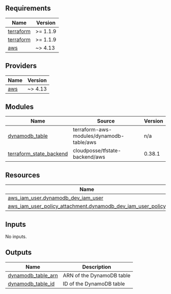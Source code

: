 <!-- BEGIN_TF_DOCS -->
## Requirements

| Name | Version |
|------|---------|
| <a name="requirement_terraform"></a> [terraform](#requirement\_terraform) | >= 1.1.9 |
| <a name="requirement_terraform"></a> [terraform](#requirement\_terraform) | >= 1.1.9 |
| <a name="requirement_aws"></a> [aws](#requirement\_aws) | ~> 4.13 |

## Providers

| Name | Version |
|------|---------|
| <a name="provider_aws"></a> [aws](#provider\_aws) | ~> 4.13 |

## Modules

| Name | Source | Version |
|------|--------|---------|
| <a name="module_dynamodb_table"></a> [dynamodb\_table](#module\_dynamodb\_table) | terraform-aws-modules/dynamodb-table/aws | n/a |
| <a name="module_terraform_state_backend"></a> [terraform\_state\_backend](#module\_terraform\_state\_backend) | cloudposse/tfstate-backend/aws | 0.38.1 |

## Resources

| Name | Type |
|------|------|
| [aws_iam_user.dynamodb_dev_iam_user](https://registry.terraform.io/providers/hashicorp/aws/latest/docs/resources/iam_user) | resource |
| [aws_iam_user_policy_attachment.dynamodb_dev_iam_user_policy](https://registry.terraform.io/providers/hashicorp/aws/latest/docs/resources/iam_user_policy_attachment) | resource |

## Inputs

No inputs.

## Outputs

| Name | Description |
|------|-------------|
| <a name="output_dynamodb_table_arn"></a> [dynamodb\_table\_arn](#output\_dynamodb\_table\_arn) | ARN of the DynamoDB table |
| <a name="output_dynamodb_table_id"></a> [dynamodb\_table\_id](#output\_dynamodb\_table\_id) | ID of the DynamoDB table |
<!-- END_TF_DOCS -->
